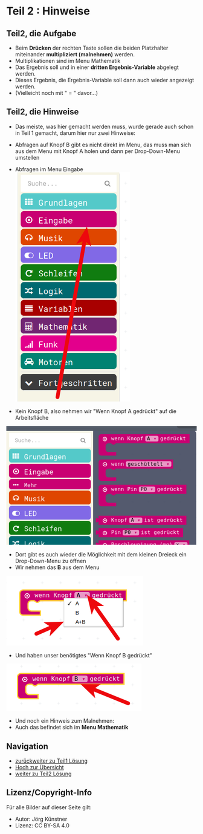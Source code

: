 # Teil 2 : Hinweise


## Teil2, die Aufgabe

* Beim __Drücken__ der rechten Taste sollen die beiden Platzhalter miteinander __multipliziert (malnehmen)__ werden.
* Multiplikationen sind im Menu Mathematik
* Das Ergebnis soll und in einer __dritten Ergebnis-Variable__ abgelegt werden. 
* Dieses Ergebnis, die Ergebnis-Variable soll dann auch wieder angezeigt werden.
* (Vielleicht noch mit " = " davor...)


## Teil2, die Hinweise

* Das meiste, was hier gemacht werden muss, wurde gerade auch schon in Teil 1 gemacht, darum hier nur zwei Hinweise:
* Abfragen auf Knopf B gibt es nicht direkt im Menu, das muss man sich aus dem Menu mit Knopf A holen und dann per Drop-Down-Menu umstellen

* Abfragen im Menu Eingabe
![00_MenuEingabe.png](./pics/00_MenuEingabe.png)

* Kein Knopf B, also nehmen wir "Wenn Knopf A gedrückt" auf die Arbeitsfläche

![01_KeinKnopfB.png](./pics/01_KeinKnopfB.png)

* Dort gibt es auch wieder die Möglichkeit mit dem kleinen Dreieck ein Drop-Down-Menu zu öffnen
* Wir nehmen das __B__ aus dem Menu

![02_DropDown.png](./pics/02_DropDown.png)

* Und haben unser benötigtes "Wenn Knopf B gedrückt"

![03_KnopfB.png](./pics/03_KnopfB.png)


* Und noch ein Hinweis zum Malnehmen:
* Auch das befindet sich im __Menu Mathematik__


## Navigation

* [zurückweiter zu Teil1 Lösung](../03_02_Teil1_Loesung/README.md)  
* [Hoch zur Übersicht](../README.md)  
* [weiter zu Teil2 Lösung](../03_04_Teil2_Loesung/README.mdm)  



## Lizenz/Copyright-Info
Für alle Bilder auf dieser Seite gilt:

*  Autor: Jörg Künstner
* Lizenz: CC BY-SA 4.0
